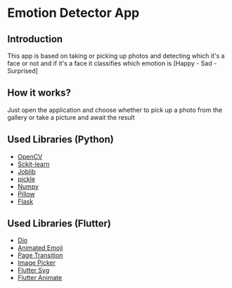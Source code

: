 # Emotion Detector App
## Introduction
This app is based on taking or picking up photos and detecting which it's a face or not and if it's a face it classifies which emotion is [Happy - Sad - Surprised]
## How it works?
Just open the application and choose whether to pick up a photo from the gallery or take a picture and await the result
## Used Libraries (Python)
- [OpenCV](https://docs.opencv.org/3.4/d6/d00/tutorial_py_root.html)
- [Sckit-learn](https://scikit-learn.org/stable/modules/classes.html)
- [Joblib](https://joblib.readthedocs.io/en/stable/)
- [pickle](https://docs.python.org/3/library/pickle.html)
- [Numpy](https://numpy.org/)
- [Pillow](https://pypi.org/project/Pillow/)
- [Flask](https://flask.palletsprojects.com/en/3.0.x/)


## Used Libraries (Flutter)
- [Dio](https://pub.dev/packages/dio)
- [Animated Emoji](https://pub.dartlang.org/packages?q=animated_emoji)
- [Page Transition](https://pub.dartlang.org/packages?q=page_transition)
- [Image Picker](https://pub.dartlang.org/packages?q=image_picker)
- [Flutter Svg](https://pub.dartlang.org/packages?q=flutter_svg) 
- [Flutter Animate](https://pub.dartlang.org/packages?q=flutter_animate)
